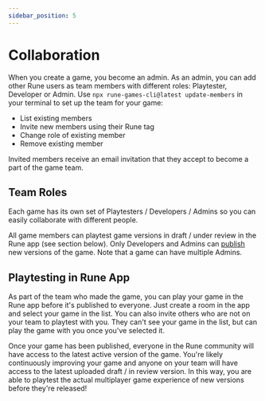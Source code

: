 ```yaml
---
sidebar_position: 5
---
```


# Collaboration

When you create a game, you become an admin. As an admin, you can add other Rune users as team members with different roles: Playtester, Developer or Admin. Use `npx rune-games-cli@latest update-members` in your terminal to set up the team for your game:

- List existing members
- Invite new members using their Rune tag
- Change role of existing member
- Remove existing member

Invited members receive an email invitation that they accept to become a part of the game team.

## Team Roles

Each game has its own set of Playtesters / Developers / Admins so you can easily collaborate with different people.

All game members can playtest game versions in draft / under review in the Rune app (see section below). Only Developers and Admins can [publish](/docs/publishing/publishing-your-game) new versions of the game. Note that a game can have multiple Admins.

## Playtesting in Rune App

As part of the team who made the game, you can play your game in the Rune app before it's published to everyone. Just create a room in the app and select your game in the list. You can also invite others who are not on your team to playtest with you. They can't see your game in the list, but can play the game with you once you've selected it.

Once your game has been published, everyone in the Rune community will have access to the latest active version of the game. You're likely continuously improving your game and anyone on your team will have access to the latest uploaded draft / in review version. In this way, you are able to playtest the actual multiplayer game experience of new versions before they're released! 